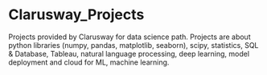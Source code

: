 # Clarusway_Projects
Projects provided by Clarusway for data science path. Projects are about python libraries (numpy, pandas, matplotlib, seaborn), scipy, statistics, SQL & Database, Tableau, natural language processing, deep learning, model deployment and cloud for ML, machine learning.
